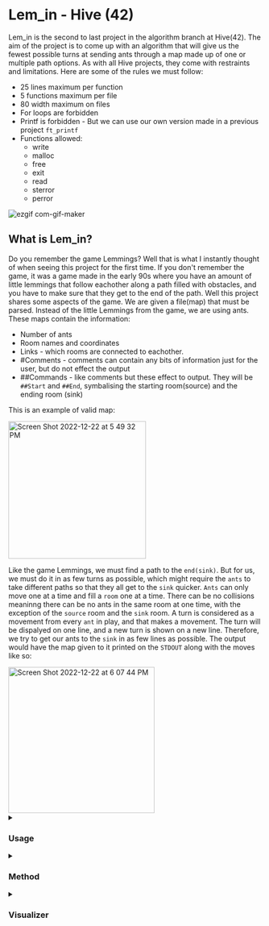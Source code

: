 # Lem_in - Hive (42)

Lem_in is the second to last project in the algorithm branch at Hive(42). The aim of the project is to come up with an algorithm that will give us the fewest possible turns at sending ants through a map made up of one or multiple path options. As with all Hive projects, they come with restraints and limitations. Here are some of the rules we must follow:

* 25 lines maximum per function
* 5 functions maximum per file
* 80 width maximum on files
* For loops are forbidden
* Printf is forbidden - But we can use our own version made in a previous project `ft_printf`
* Functions allowed:
  * write
  * malloc
  * free
  * exit
  * read
  * sterror
  * perror

![ezgif com-gif-maker](https://user-images.githubusercontent.com/86073849/209192867-549939b7-319c-4147-a758-f6669efab447.gif)


## What is Lem_in?
Do you remember the game Lemmings? Well that is what I instantly thought of when seeing this project for the first time. If you don't remember the game, it was a game made in the early 90s where you have an amount of little lemmings that follow eachother along a path filled with obstacles, and you have to make sure that they get to the end of the path. Well this project shares some aspects of the game. We are given a file(map) that must be parsed. Instead of the little Lemmings from the game, we are using ants. These maps contain the information:

* Number of ants
* Room names and coordinates
* Links - which rooms are connected to eachother.
* #Comments - comments can contain any bits of information just for the user, but do not effect the output
* ##Commands - like comments but these effect to output. They will be `##Start` and `##End`, symbalising the starting room(source) and the ending room (sink)

This is an example of valid map:

<img width="273" alt="Screen Shot 2022-12-22 at 5 49 32 PM" src="https://user-images.githubusercontent.com/86073849/209171802-d16163a5-4a18-45bb-964c-b59ae300ce7d.png">

Like the game Lemmings, we must find a path to the `end(sink)`. But for us, we must do it in as few turns as possible, which might require the `ants` to take different paths so that they all get to the `sink` quicker. `Ants` can only move one at a time and fill a `room` one at a time. There can be no collisions meaninng there can be no ants in the same room at one time, with the exception of the `source` room and the `sink` room. A turn is considered as a movement from every `ant` in play, and that makes a movement. The turn will be dispalyed on one line, and a new turn is shown on a new line. Therefore, we try to get our ants to the `sink` in as few lines as possible. The output would have the map given to it printed on the `STDOUT` along with the moves like so:

<img width="290" alt="Screen Shot 2022-12-22 at 6 07 44 PM" src="https://user-images.githubusercontent.com/86073849/209177557-30e6d65c-89fe-46fd-8bdb-9fdefc25f66a.png">

<details>
<summary><h3><strong>Usage</strong></h3></summary>
<p>
You can clone the repo with ..
        
```
git clone https://github.com/azajay08/Lem_in.git
```
        
Once the repository has been cloned, you can move into the root of the repository and `make`. This will then create the executable `lem-in` in the root of the repository

```
Usage: ./lem-in -[flag] < [map]

Flags:
        -h      help - shows usage and flag options
        -p      paths - prints path route(s)
        -q      quiet mode - does not print map
        -t      turns - prints the number of turns

Visualizer usage: ./lem-in < [map] | python3 visualizer/lem_in_vis.py
```
For multiple modes, group flags together, for example `./lem-in -qtp < [map]`
</p>
</details>

<details>
<summary><h3><strong>Method</strong></h3></summary>
<p>
  
We used bfs and shit, check it out:
  
![lem-in solver gif](https://user-images.githubusercontent.com/90178358/209239950-8d2bc554-f9ba-426d-9116-caeb46720122.gif)
  
  
Some calculations here and there and **puff** - it's solved.
  
  
  
  
  
  
  
  
  
  
  
  
  
  
  
  
  
  
Now this is the Real size of the gif:
  
&emsp;&emsp;&emsp;&emsp;&emsp;&emsp;&emsp;![lemin_solver gif](https://user-images.githubusercontent.com/90178358/209240702-1e378c68-8ce3-465e-b7fb-0c89292aa777.gif)
  
  
  
</p>      
</details>

<details>
<summary><h3><strong>Visualizer</strong></h3></summary>
<p>
For the visualizer, we decided to use Pygame. Being reletively new to python at the the time, Pygame was a good option that was familiar, as I had done a visualizer for the previous project with it. To be able to use the visualizer, you would need to have python3 and pygame installed. If you have python3, installed, depending on your system, you can easily install pygame for example with `pip3 install pygame`.

It is in a 2D format, so it would require the coordinates of the rooms to be spread out for it to be visualized properly. So maps with with just ascending coordiantes, may not be the best visual representation. If you have some nice maps with nice coordinates to test, you can use it like this ...

`./lem-in < [map] | python3 visualizer/lem_in_vis.py`

https://user-images.githubusercontent.com/86073849/205643151-ca0e3334-fcfb-4ab2-bc26-01aeb49a574e.mov

</p>      
</details>
